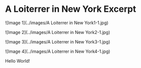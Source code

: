 A Loiterrer in New York Excerpt
===

![Image 1](../images/A Loiterrer in New York1-1.jpg)

![Image 2](../images/A Loiterrer in New York2-1.jpg)

![Image 3](../images/A Loiterrer in New York3-1.jpg)

![Image 4](../images/A Loiterrer in New York4-1.jpg)

Hello World!

